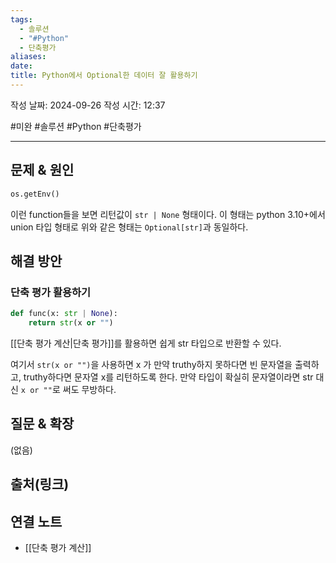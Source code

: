 ```yaml
---
tags:
  - 솔루션
  - "#Python"
  - 단축평가
aliases: 
date: 
title: Python에서 Optional한 데이터 잘 활용하기
---
```

작성 날짜: 2024-09-26
작성 시간: 12:37

#미완 #솔루션 #Python #단축평가 

----

## 문제 & 원인

```python
os.getEnv()
```

이런 function들을 보면 리턴값이 `str | None` 형태이다. 이 형태는 python 3.10+에서 union 타입 형태로 위와 같은 형태는 `Optional[str]`과 동일하다.


## 해결 방안

### 단축 평가 활용하기

```python
def func(x: str | None):
	return str(x or "")
```

[[단축 평가 계산|단축 평가]]를 활용하면 쉽게 str 타입으로 반환할 수 있다.

여기서 `str(x or "")`을 사용하면 x 가 만약 truthy하지 못하다면 빈 문자열을 출력하고, truthy하다면 문자열 x를 리턴하도록 한다. 만약 타입이 확실히 문자열이라면 str 대신 `x or ""`로 써도 무방하다.
## 질문 & 확장

(없음)

## 출처(링크)


## 연결 노트

- [[단축 평가 계산]]
